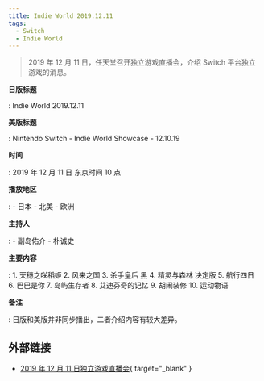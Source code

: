 ```yaml
---
title: Indie World 2019.12.11
tags:
  - Switch
  - Indie World
---
```


> 2019 年 12 月 11 日，任天堂召开独立游戏直播会，介绍 Switch 平台独立游戏的消息。

**日版标题**

:   Indie World 2019.12.11

**美版标题**

:   Nintendo Switch - Indie World Showcase - 12.10.19

**时间**

:   2019 年 12 月 11 日 东京时间 10 点

**播放地区**

:   - 日本
    - 北美
    - 欧洲

**主持人**

:   - 副岛佑介
    - 朴诚史

**主要内容**

:   1. 天穗之咲稻姬
    2. 风来之国
    3. 杀手皇后 黑
    4. 精灵与森林 决定版
    5. 航行四日
    6. 巴巴是你
    7. 岛屿生存者
    8. 艾迪芬奇的记忆
    9. 胡闹装修
    10. 运动物语

**备注**

:   日版和美版并非同步播出，二者介绍内容有较大差异。

## 外部链接

- [2019 年 12 月 11 日独立游戏直播会](https://www.bilibili.com/video/BV17y4y1D7Bd/){ target="_blank" }
